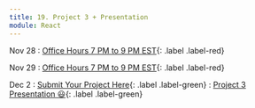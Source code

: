 ```yaml
---
title: 19. Project 3 + Presentation
module: React
---
```


Nov 28
: [Office Hours 7 PM to 9 PM EST](){: .label .label-red}


Nov 29
: [Office Hours 7 PM to 9 PM EST](){: .label .label-red}

Dec 2
: [Submit Your Project Here](https://git.generalassemb.ly/seir-flex-07-25-23/project3-gallery){: .label .label-green}
  : [Project 3 Presentation 😃](){: .label .label-green}
